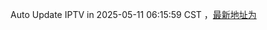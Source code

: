 Auto Update IPTV in 2025-05-11 06:15:59 CST ，[最新地址为](https://raw.githubusercontent.com/yyqyu/m3u/main/IPTV.m3u)
